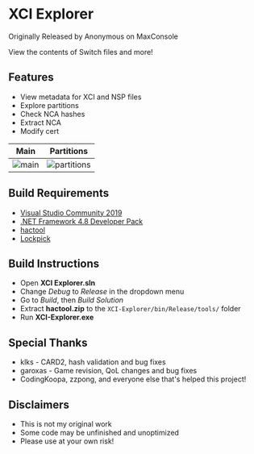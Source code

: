 # XCI Explorer

Originally Released by Anonymous on MaxConsole

View the contents of Switch files and more!

## Features
* View metadata for XCI and NSP files
* Explore partitions
* Check NCA hashes
* Extract NCA
* Modify cert

Main | Partitions
:-------------------------:|:-------------------------:
![main](https://cdn.discordapp.com/attachments/373320120707055617/686252629852291095/1.JPG) | ![partitions](https://cdn.discordapp.com/attachments/373320120707055617/686252642204385288/2.JPG)

## Build Requirements
* [Visual Studio Community 2019](https://visualstudio.microsoft.com/downloads/)
* [.NET Framework 4.8 Developer Pack](https://dotnet.microsoft.com/download/dotnet-framework/thank-you/net48-developer-pack-offline-installer)
* [hactool](https://github.com/SciresM/hactool/releases)
* [Lockpick](https://github.com/shchmue/Lockpick_RCM/releases)

## Build Instructions
* Open **XCI Explorer.sln**
* Change *Debug* to *Release* in the dropdown menu
* Go to *Build*, then *Build Solution*
* Extract **hactool.zip** to the `XCI-Explorer/bin/Release/tools/` folder
* Run **XCI-Explorer.exe**

## Special Thanks
* klks - CARD2, hash validation and bug fixes
* garoxas - Game revision, QoL changes and bug fixes
* CodingKoopa, zzpong, and everyone else that's helped this project!

## Disclaimers
* This is not my original work
* Some code may be unfinished and unoptimized
* Please use at your own risk!
